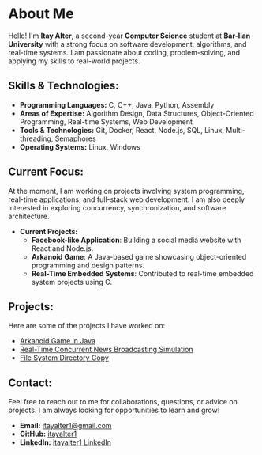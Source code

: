 # About Me

Hello! I'm **Itay Alter**, a second-year **Computer Science** student at **Bar-Ilan University** with a strong focus on software development, algorithms, and real-time systems. I am passionate about coding, problem-solving, and applying my skills to real-world projects.

## Skills & Technologies:
- **Programming Languages:** C, C++, Java, Python, Assembly
- **Areas of Expertise:** Algorithm Design, Data Structures, Object-Oriented Programming, Real-time Systems, Web Development
- **Tools & Technologies:** Git, Docker, React, Node.js, SQL, Linux, Multi-threading, Semaphores
- **Operating Systems:** Linux, Windows

## Current Focus:
At the moment, I am working on projects involving system programming, real-time applications, and full-stack web development. I am also deeply interested in exploring concurrency, synchronization, and software architecture.

- **Current Projects:**  
   - **Facebook-like Application**: Building a social media website with React and Node.js.  
   - **Arkanoid Game**: A Java-based game showcasing object-oriented programming and design patterns.  
   - **Real-Time Embedded Systems**: Contributed to real-time embedded system projects using C.

## Projects:
Here are some of the projects I have worked on:

- [Arkanoid Game in Java](https://github.com/itayalter1/arkanoid-game)
- [Real-Time Concurrent News Broadcasting Simulation](https://github.com/itayalter1/Concurrent-News-Broadcasting)
- [File System Directory Copy](https://github.com/itayalter1/File-System-Directory-Copy)

## Contact:
Feel free to reach out to me for collaborations, questions, or advice on projects. I am always looking for opportunities to learn and grow!

- **Email:** itayalter1@gmail.com  
- **GitHub:** [itayalter1](https://github.com/itayalter1)  
- **LinkedIn:** [itayalter1 LinkedIn](http://www.linkedin.com/in/itay-alter)  
